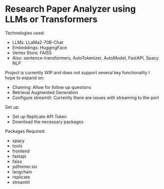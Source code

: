 # Research Paper Analyzer using LLMs or Transformers
Technologies used: 
- LLMs: LLaMa2-70B-Chat
- Embeddings: HuggingFace
- Vertex Store: FAISS
- Also: sentence-transformers, AutoTokenizer, AutoModel, FastAPI, Spacy NLP

Project is currently WIP and does not support several key functionality I hope to expand on: 
- Chaining: Allow for follow up questions
- Retrieval Augmented Generation
- Configure streamlit: Currently there are issues with streaming to the port

Set up: 
- Set up Replicate API Token
- Download the necessary packages

Packages Required:
- spacy
- tools
- frontend
- fastapi
- faiss
- pdfminer.six
- langchain
- replicate
- streamlit

